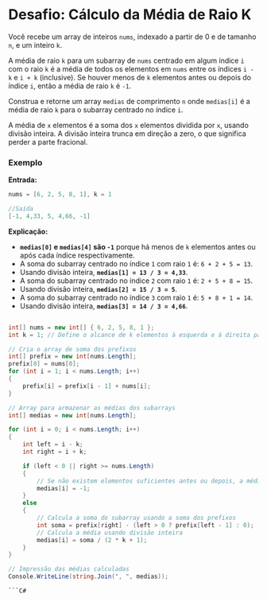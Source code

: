 # Desafio: Cálculo da Média de Raio K

Você recebe um array de inteiros `nums`, indexado a partir de 0 e de tamanho `n`, e um inteiro `k`.

A média de raio `k` para um subarray de `nums` centrado em algum índice `i` com o raio `k` é a média de todos os elementos em `nums` entre os índices `i - k` e `i + k` (inclusive). Se houver menos de `k` elementos antes ou depois do índice `i`, então a média de raio `k` é `-1`.

Construa e retorne um array `medias` de comprimento `n` onde `medias[i]` é a média de raio `k` para o subarray centrado no índice `i`.

A média de `x` elementos é a soma dos `x` elementos dividida por `x`, usando divisão inteira. A divisão inteira trunca em direção a zero, o que significa perder a parte fracional.

### Exemplo

**Entrada:**

```C#
nums = [6, 2, 5, 8, 1], k = 1

//Saída
[-1, 4,33, 5, 4,66, -1]
```
**Explicação:**

- **`medias[0]` e `medias[4]` são `-1`** porque há menos de `k` elementos antes ou após cada índice respectivamente.
- A soma do subarray centrado no índice `1` com raio `1` é: `6 + 2 + 5 = 13`.
- Usando divisão inteira, **`medias[1] = 13 / 3 = 4,33`**.
- A soma do subarray centrado no índice `2` com raio `1` é: `2 + 5 + 8 = 15`.
- Usando divisão inteira, **`medias[2] = 15 / 3 = 5`**.
- A soma do subarray centrado no índice `3` com raio `1` é: `5 + 8 + 1 = 14`.
- Usando divisão inteira, **`medias[3] = 14 / 3 = 4,66`**.

```C#

int[] nums = new int[] { 6, 2, 5, 8, 1 };
int k = 1; // Define o alcance de k elementos à esquerda e à direita para a média

// Cria o array de soma dos prefixos
int[] prefix = new int[nums.Length];
prefix[0] = nums[0];
for (int i = 1; i < nums.Length; i++)
{
    prefix[i] = prefix[i - 1] + nums[i];
}

// Array para armazenar as médias dos subarrays
int[] medias = new int[nums.Length];

for (int i = 0; i < nums.Length; i++)
{
    int left = i - k;
    int right = i + k;

    if (left < 0 || right >= nums.Length)
    {
        // Se não existem elementos suficientes antes ou depois, a média é -1
        medias[i] = -1;
    }
    else
    {
        // Calcula a soma do subarray usando a soma dos prefixos
        int soma = prefix[right] - (left > 0 ? prefix[left - 1] : 0);
        // Calcula a média usando divisão inteira
        medias[i] = soma / (2 * k + 1);
    }
}

// Impressão das médias calculadas
Console.WriteLine(string.Join(", ", medias));

```C#
